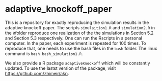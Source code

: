 # adaptive_knockoff_paper

This is a repository for exactly reproducing the simulation results in the adaptive knockoff paper. The scripts `simulaition1.R` and `simulation2.R` in the `R`folder reproduce one realization of the the simulations in Section 5.2 and Section 5.3 respectively. One can run the Rscripts in a personal computer. In the paper, each experiment is repeated for 100 times. To reproduce that, one needs to use the bash files in the `bash` folder. The linux command is `bash bash_simulation1.R`.

We also provide a R package `adaptiveKnockoff` which will be constantly updated. To use the lastst version of the package, visit <https://github.com/zhimeir/akn>.
